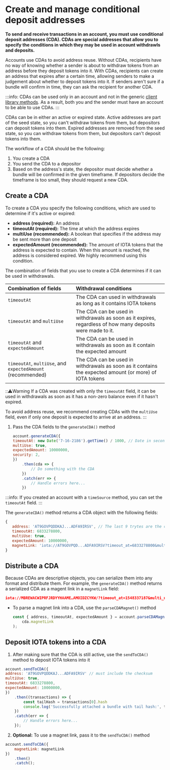# Create and manage conditional deposit addresses

**To send and receive transactions in an account, you must use conditional deposit addresses (CDA). CDAs are special addresses that allow you to specify the conditions in which they may be used in account withdrawls and deposits.**

Accounts use CDAs to avoid address reuse. Without CDAs, recipients have no way of knowing whether a sender is about to withdraw tokens from an address before they deposit tokens into it. With CDAs, recipients can create an address that expires after a certain time, allowing senders to make a judgement about whether to deposit tokens into it. If senders aren't sure if a bundle will confirm in time, they can ask the recipient for another CDA.

:::info:
CDAs can be used only in an account and not in the generic [client library methods](root://client-libraries/0.1/introduction/overview.md). As a result, both you and the sender must have an account to be able to use CDAs.
:::

CDAs can be in either an active or expired state. Active addresses are part of the seed state, so you can't withdraw tokens from them, but depositors can deposit tokens into them. Expired addresses are removed from the seed state, so you can withdraw tokens from them, but depositors can't deposit tokens into them.

The workflow of a CDA should be the following:

1. You create a CDA
2. You send the CDA to a depositor
3. Based on the address's state, the depositor must decide whether a bundle will be confirmed in the given timeframe. If depositors decide the timeframe is too small, they should request a new CDA.

## Create a CDA

To create a CDA you specify the following conditions, which are used to determine if it's active or expired:

* **address (required):** An address
* **timeoutAt (required):** The time at which the address expires
* **multiUse (recommended):** A boolean that specifies if the address may be sent more than one deposit
* **expectedAmount (recommended):** The amount of IOTA tokens that the address is expected to contain. When this amount is reached, the address is considered expired. We highly recommend using this condition.

The combination of fields that you use to create a CDA determines if it can be used in withdrawals.

|  **Combination of fields** | **Withdrawal conditions**
| :----------| :----------|
|`timeoutAt` |The CDA can used in withdrawals as long as it contains IOTA tokens|
|`timeoutAt` and `multiUse` |The CDA can be used in withdrawals as soon as it expires, regardless of how many deposits were made to it. |
|`timeoutAt` and `expectedAmount`| The CDA can be used in withdrawals as soon as it contain the expected amount|
|`timeoutAt`, `multiUse`, and `expectedAmount` (recommended) |The CDA can be used in withdrawals as soon as it contains the expected amount (or more) of IOTA tokens |

:::warning:Warning
If a CDA was created with only the `timeoutAt` field, it can be used in withdrawals as soon as it has a non-zero balance even if it hasn't expired.

To avoid address reuse, we recommend creating CDAs with the `multiUse` field, even if only one deposit is expected to arrive at an address.
:::

1. Pass the CDA fields to the `generateCDA()` method

    ```js
    account.generateCDA({
    timeoutAt: new Date('7-16-2186').getTime() / 1000, // Date in seconds
    multiUse: true,
    expectedAmount: 10000000,
    security: 2,
    })
        .then(cda => {
            // Do something with the CDA
        })
        .catch(err => {
            // Handle errors here...
        })
    ```

:::info:
If you created an account with a `timeSource` method, you can set the `timeoutAt` field.
:::

The `generateCDA()` method returns a CDA object with the following fields:
```js
{
   address: 'AT9GOVPQDDKAJ...ADFA9IRSV', // The last 9 trytes are the checksum
   timeoutAt: 6833278800,
   multiUse: true,
   expectedAmount: 10000000,
   magnetLink: 'iota://AT9GOVPQD...ADFA9IRSV?timeout_at=6833278800&multi_use=1&expected_amount:10000000'
}
```

## Distribute a CDA

Because CDAs are descriptive objects, you can serialize them into any format and distribute them. For example, the `generateCDA()` method returns a serialized CDA as a magent link in a `magnetLink` field:

```json
iota://MBREWACWIPRFJRDYYHAAME…AMOIDZCYKW/?timeout_at=1548337187&multi_use=true&expected_amount=0
```

* To parse a magnet link into a CDA, use the `parseCDAMagnet()` method

    ```js
    const { address, timeoutAt, expectedAmount } = account.parseCDAMagnet(
        cda.magnetLink
    );
    ```

## Deposit IOTA tokens into a CDA

1. After making sure that the CDA is still active, use the `sendToCDA()` method to deposit IOTA tokens into it

```js
account.sendToCDA({
address: 'AT9GOVPQDDKAJ...ADFA9IRSV' // must include the checksum
multiUse: true,
timeoutAt: 6833278800,
expectedAmount: 10000000,
})
    .then((transactions) => {
        const tailHash = transactions[0].hash
        console.log('Successfully attached a bundle with tail hash:', tailHash)
    })
    .catch(err => {
        // Handle errors here...
    });
```

2. **Optional:** To use a magnet link, pass it to the `sendToCDA()` method

```js
account.sendToCDA({
    magnetLink: magnetLink
})
    .then()
    .catch();
```